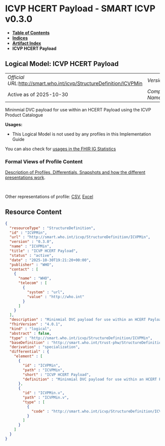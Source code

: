 # ICVP HCERT Payload - SMART ICVP v0.3.0

* [**Table of Contents**](toc.md)
* [**Indices**](indices.md)
* [**Artifact Index**](artifacts.md)
* **ICVP HCERT Payload**

## Logical Model: ICVP HCERT Payload 

| | |
| :--- | :--- |
| *Official URL*:http://smart.who.int/icvp/StructureDefinition/ICVPMin | *Version*:0.3.0 |
| Active as of 2025-10-30 | *Computable Name*:ICVPMin |

 
Mininmial DVC payload for use within an HCERT Payload using the ICVP Product Catalogue 

**Usages:**

* This Logical Model is not used by any profiles in this Implementation Guide

You can also check for [usages in the FHIR IG Statistics](https://packages2.fhir.org/xig/smart.who.int.icvp|current/StructureDefinition/ICVPMin)

### Formal Views of Profile Content

 [Description of Profiles, Differentials, Snapshots and how the different presentations work](http://build.fhir.org/ig/FHIR/ig-guidance/readingIgs.html#structure-definitions). 

 

Other representations of profile: [CSV](StructureDefinition-ICVPMin.csv), [Excel](StructureDefinition-ICVPMin.xlsx) 



## Resource Content

```json
{
  "resourceType" : "StructureDefinition",
  "id" : "ICVPMin",
  "url" : "http://smart.who.int/icvp/StructureDefinition/ICVPMin",
  "version" : "0.3.0",
  "name" : "ICVPMin",
  "title" : "ICVP HCERT Payload",
  "status" : "active",
  "date" : "2025-10-30T19:21:20+00:00",
  "publisher" : "WHO",
  "contact" : [
    {
      "name" : "WHO",
      "telecom" : [
        {
          "system" : "url",
          "value" : "http://who.int"
        }
      ]
    }
  ],
  "description" : "Mininmial DVC payload for use within an HCERT Payload using the ICVP Product Catalogue",
  "fhirVersion" : "4.0.1",
  "kind" : "logical",
  "abstract" : false,
  "type" : "http://smart.who.int/icvp/StructureDefinition/ICVPMin",
  "baseDefinition" : "http://smart.who.int/trust-phw/StructureDefinition/DVCMin",
  "derivation" : "specialization",
  "differential" : {
    "element" : [
      {
        "id" : "ICVPMin",
        "path" : "ICVPMin",
        "short" : "ICVP HCERT Payload",
        "definition" : "Mininmial DVC payload for use within an HCERT Payload using the ICVP Product Catalogue"
      },
      {
        "id" : "ICVPMin.v",
        "path" : "ICVPMin.v",
        "type" : [
          {
            "code" : "http://smart.who.int/icvp/StructureDefinition/ICVPMinVaccineDetails"
          }
        ]
      }
    ]
  }
}

```
